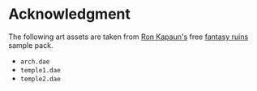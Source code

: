 # Acknowledgment

The following art assets are taken from [Ron Kapaun's][ron] free [fantasy ruins][] sample pack.

 * `arch.dae`
 * `temple1.dae`
 * `temple2.dae`

 [ron]: http://3tdstudios.com/
 [fantasy ruins]: http://www.garagegames.com/community/blogs/view/22397
